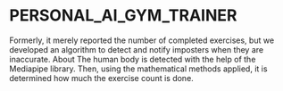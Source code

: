 # PERSONAL_AI_GYM_TRAINER
Formerly, it merely reported the number of completed exercises, but we developed an algorithm to detect and notify imposters when they are inaccurate.
About
The human body is detected with the help of the Mediapipe library. Then, using the mathematical methods applied, it is determined how much the exercise count is done.
